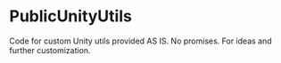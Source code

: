# PublicUnityUtils
Code for custom Unity utils provided AS IS. No promises. For ideas and further customization.
